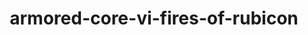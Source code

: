 ---
title: armored-core-vi-fires-of-rubicon
layout: scoredetail
permalink: /meta-score/armored-core-vi-fires-of-rubicon
---